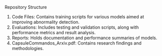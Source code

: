 Repository Structure
1) Code Files: Contains training scripts for various models aimed at improving abnormality detection.
2) Evaluations: Includes testing and validation scripts, along with performance metrics and result analysis.
3) Reports: Holds documentation and performance summaries of models.
4) CapsuleCommandos_Arxiv.pdf: Contains research findings and methodologies.
